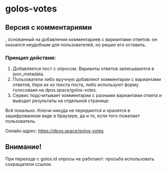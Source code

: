# golos-votes
## Версия с комментариями
, основанный на добавлении комментариев с вариантами ответов: он оказался неудобным для пользователей, но решил его оставить.

### Принцип действия:
1. Добавляется пост с опросом. Варианты ответов записываются в json_metadata.
2. Пользователи либо вручную добавляют комментарии с вариантами ответов, беря их из текста поста, либо используют форму голосоваия на dpos.space/golos-votes.
3. Сервис подсчитывает комментарии с разными вариантами ответа и выводит результаты на отдельной странице.

Всё локально. Ключи никуда не передаются и хранятся в зашифрованном виде в браузере, да и то, если того пожелает пользователь.

Онлайн адрес: https://dpos.space/golos-votes

## Внимание!
При переходе с golos.id опросы не работают: просьба использовать сокращатели ссылок.